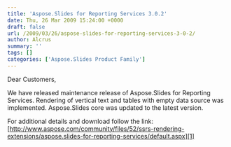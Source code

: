 ```yaml
---
title: 'Aspose.Slides for Reporting Services 3.0.2'
date: Thu, 26 Mar 2009 15:24:00 +0000
draft: false
url: /2009/03/26/aspose-slides-for-reporting-services-3-0-2/
author: Alcrus
summary: ''
tags: []
categories: ['Aspose.Slides Product Family']
---
```


Dear Customers,  
  
We have released maintenance release of Aspose.Slides for Reporting Services. Rendering of vertical text and tables with empty data source was implemented. Aspose.Slides core was updated to the latest version.  
  
For additional details and download follow the link:  
[http://www.aspose.com/community/files/52/ssrs-rendering-extensions/aspose.slides-for-reporting-services/default.aspx][1]




[1]: http://www.aspose.com/community/files/52/ssrs-rendering-extensions/aspose.slides-for-reporting-services/default.aspx




